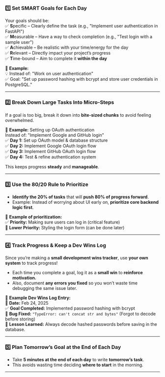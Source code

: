 
### **1️⃣ Set SMART Goals for Each Day**
Your goals should be:  
✅ **S**pecific – Clearly define the task (e.g., "Implement user authentication in FastAPI")  
✅ **M**easurable – Have a way to check completion (e.g., "Test login with a sample user")  
✅ **A**chievable – Be realistic with your time/energy for the day  
✅ **R**elevant – Directly impact your project’s progress  
✅ **T**ime-bound – Aim to complete it **within the day**

🚀 **Example:**  
💡 Instead of: "Work on user authentication"  
✅ Goal: "Set up password hashing with bcrypt and store user credentials in PostgreSQL."

---

### **2️⃣ Break Down Large Tasks Into Micro-Steps**
If a goal is too big, break it down into **bite-sized chunks** to avoid feeling overwhelmed.

🔹 **Example:** Setting up OAuth authentication  
Instead of: "Implement Google and GitHub login"  
✅ **Day 1:** Set up OAuth model & database structure  
✅ **Day 2:** Implement Google OAuth login flow  
✅ **Day 3:** Implement GitHub OAuth login flow  
✅ **Day 4:** Test & refine authentication system

This keeps progress **steady** and **manageable**.

---

### **3️⃣ Use the 80/20 Rule to Prioritize**
- **Identify the 20% of tasks** that will **push 80% of progress forward**.  
- Example: Instead of worrying about UI early on, **prioritize core backend logic first**.  

🔹 **Example of prioritization:**  
✅ **Priority:** Making sure users can log in (critical feature)  
🚫 **Lower Priority:** Styling the login form (can be done later)

---

### **4️⃣ Track Progress & Keep a Dev Wins Log**
Since you’re making a **small development wins tracker**, use **your own system** to track progress!  
- Each time you complete a goal, log it as a **small win** to **reinforce motivation.**  
- Also, document **any errors you fixed** so you won’t waste time debugging the same issue later.

🚀 **Example Dev Wins Log Entry:**  
📅 **Date:** Feb 24, 2025  
✅ **Goal Completed:** Implemented password hashing with bcrypt  
🐛 **Bug Fixed:** `"TypeError: can't concat str and bytes"` (Forgot to decode before storing)  
📌 **Lesson Learned:** Always decode hashed passwords before saving in the database.

---

### **5️⃣ Plan Tomorrow’s Goal at the End of Each Day**
- Take **5 minutes at the end of each day** to write **tomorrow’s task**.  
- This avoids wasting time deciding **where to start** in the morning.

---
